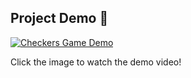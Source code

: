 ## Project Demo 🎥

[![Checkers Game Demo](https://img.youtube.com/vi/J6uAf__phso/0.jpg)](https://youtu.be/J6uAf__phso)

Click the image to watch the demo video!
